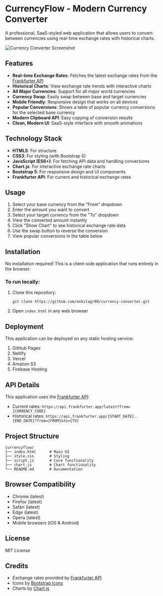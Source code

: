 # CurrencyFlow - Modern Currency Converter

A professional, SaaS-styled web application that allows users to convert between currencies using real-time exchange rates with historical charts.

![Currency Converter Screenshot](https://via.placeholder.com/800x450.png?text=CurrencyFlow+Converter+App)

## Features

- **Real-time Exchange Rates**: Fetches the latest exchange rates from the [Frankfurter API](https://www.frankfurter.app)
- **Historical Charts**: View exchange rate trends with interactive charts
- **All Major Currencies**: Support for all major world currencies
- **Currency Swap**: Easily swap between base and target currencies
- **Mobile Friendly**: Responsive design that works on all devices
- **Popular Conversions**: Shows a table of popular currency conversions for the selected base currency
- **Modern Clipboard API**: Easy copying of conversion results
- **Clean, Modern UI**: SaaS-style interface with smooth animations

## Technology Stack

- **HTML5**: For structure
- **CSS3**: For styling (with Bootstrap 5)
- **JavaScript (ES6+)**: For fetching API data and handling conversions
- **Chart.js**: For interactive exchange rate charts
- **Bootstrap 5**: For responsive design and UI components
- **Frankfurter API**: For current and historical exchange rates

## Usage

1. Select your base currency from the "From" dropdown
2. Enter the amount you want to convert
3. Select your target currency from the "To" dropdown
4. View the converted amount instantly
5. Click "Show Chart" to see historical exchange rate data
6. Use the swap button to reverse the conversion
7. View popular conversions in the table below

## Installation

No installation required! This is a client-side application that runs entirely in the browser.

### To run locally:

1. Clone this repository:
   ```
   git clone https://github.com/ankitagr09/currency-converter.git
   ```

2. Open `index.html` in any web browser

## Deployment

This application can be deployed on any static hosting service:

1. GitHub Pages
2. Netlify
3. Vercel
4. Amazon S3
5. Firebase Hosting

## API Details

This application uses the [Frankfurter API](https://www.frankfurter.app):

- Current rates: `https://api.frankfurter.app/latest?from={CURRENCY_CODE}`
- Historical rates: `https://api.frankfurter.app/{START_DATE}..{END_DATE}?from={FROM}&to={TO}`

## Project Structure

```
currencyflow/
├── index.html      # Main UI
├── style.css       # Styling
├── script.js       # Core functionality
├── chart.js        # Chart functionality
└── README.md       # Documentation
```

## Browser Compatibility

- Chrome (latest)
- Firefox (latest)
- Safari (latest)
- Edge (latest)
- Opera (latest)
- Mobile browsers (iOS & Android)

## License

MIT License

## Credits

- Exchange rates provided by [Frankfurter API](https://www.frankfurter.app)
- Icons by [Bootstrap Icons](https://icons.getbootstrap.com/)
- Charts by [Chart.js](https://www.chartjs.org/)
